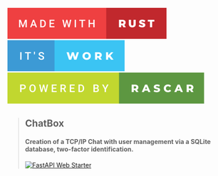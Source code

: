 ![made-with-rust](https://github.com/RascarKapHack/ChatBox/raw/main/img/made-with-rust.svg?style=centerme)
![made-with-rust](https://github.com/RascarKapHack/Custom-Vim/raw/main/img/it's-work.svg?style=centerme)
![made-with-rust](https://github.com/RascarKapHack/ChatBox/raw/main/img/powered-by-rascar.svg?style=centerme)

>## ChatBox
>#### Creation of a TCP/IP Chat with user management via a SQLite database, two-factor identification.
>[![FastAPI Web Starter](https://github-readme-stats.vercel.app/api/pin/?username=RascarKapHack&repo=ChatBox&show_owner=true)](https://github.com/RascarKapHack/ChatBox)